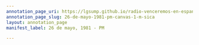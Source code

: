 ```yaml
---
annotation_page_uri: https://lgsump.github.io/radio-venceremos-en-espanol/annotations/26-de-mayo-1981-pm-canvas-1-m-sica.json
annotation_page_slug: 26-de-mayo-1981-pm-canvas-1-m-sica
layout: annotation_page
manifest_label: 26 de mayo, 1981 - PM

---
```

